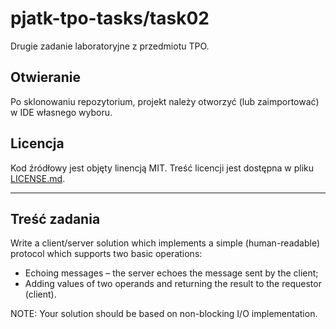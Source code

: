 # pjatk-tpo-tasks/task02

Drugie zadanie laboratoryjne z przedmiotu TPO.

## Otwieranie

Po sklonowaniu repozytorium, projekt należy otworzyć (lub zaimportować) w IDE własnego wyboru.

## Licencja

Kod źródłowy jest objęty linencją MIT. Treść licencji jest dostępna w pliku [LICENSE.md](../LICENSE.md).

---

## Treść zadania

Write a client/server solution which implements a simple (human-readable) protocol which supports two basic operations:

- Echoing messages – the server echoes the message sent by the client;
- Adding values of two operands and returning the result to the requestor (client).

NOTE: Your solution should be based on non-blocking I/O implementation.
